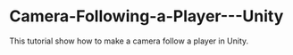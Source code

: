# Camera-Following-a-Player---Unity
This tutorial show how to make a camera follow a player in Unity.
